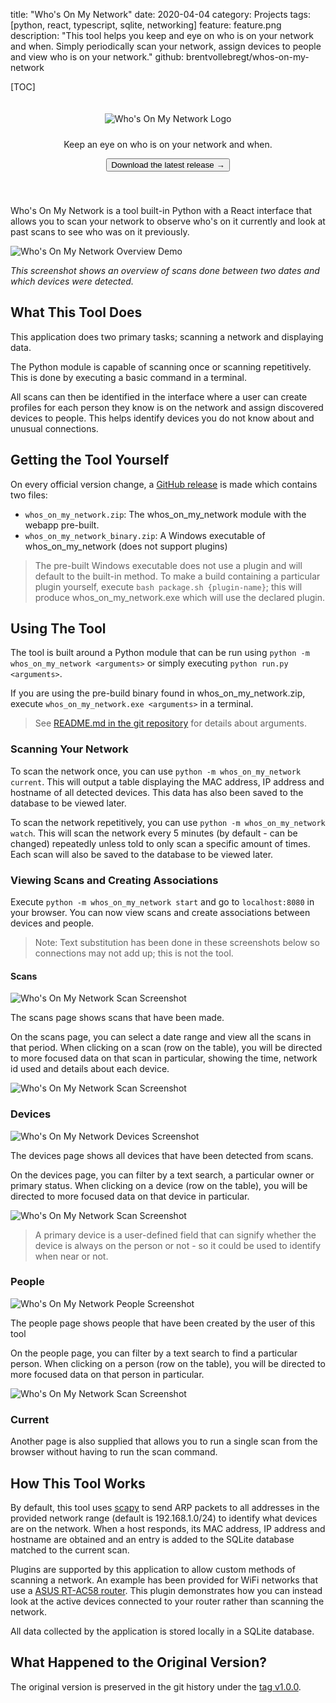 title: "Who's On My Network"
date: 2020-04-04
category: Projects
tags: [python, react, typescript, sqlite, networking]
feature: feature.png
description: "This tool helps you keep and eye on who is on your network and when. Simply periodically scan your network, assign devices to people and view who is on your network."
github: brentvollebregt/whos-on-my-network

[TOC]

<div align="center" style="padding: 20px 20px 40px 20px">
    <img src="/posts/whos-on-my-network/whos-on-my-network-logo.png" alt="Who's On My Network Logo" style="margin-bottom: 10px;">
    <p class="text-center">Keep an eye on who is on your network and when.</p>
    <a href="https://github.com/brentvollebregt/whos-on-my-network/releases"><button class="btn btn-outline-secondary" type="button">Download the latest release →</button></a>
</div>

Who's On My Network is a tool built-in Python with a React interface that allows you to scan your network to observe who's on it currently and look at past scans to see who was on it previously.

![Who's On My Network Overview Demo](/posts/whos-on-my-network/overview-screenshot.png)

*This screenshot shows an overview of scans done between two dates and which devices were detected.*

## What This Tool Does
This application does two primary tasks; scanning a network and displaying data.

The Python module is capable of scanning once or scanning repetitively. This is done by executing a basic command in a terminal.

All scans can then be identified in the interface where a user can create profiles for each person they know is on the network and assign discovered devices to people. This helps identify devices you do not know about and unusual connections.




## Getting the Tool Yourself
On every official version change, a [GitHub release](https://github.com/brentvollebregt/whos-on-my-network/releases) is made which contains two files:

- `whos_on_my_network.zip`: The whos_on_my_network module with the webapp pre-built.
- `whos_on_my_network_binary.zip`: A Windows executable of whos_on_my_network (does not support plugins)

> The pre-built Windows executable does not use a plugin and will default to the built-in method. To make a build containing a particular plugin yourself, execute `bash package.sh {plugin-name}`; this will produce whos_on_my_network.exe which will use the declared plugin.


## Using The Tool
The tool is built around a Python module that can be run using `python -m whos_on_my_network <arguments>` or simply executing `python run.py <arguments>`.

If you are using the pre-build binary found in whos_on_my_network.zip, execute `whos_on_my_network.exe <arguments>` in a terminal. 

> See [README.md in the git repository](https://github.com/brentvollebregt/whos-on-my-network#%EF%B8%8F-usage) for details about arguments.

### Scanning Your Network
To scan the network once, you can use `python -m whos_on_my_network current`. This will output a table displaying the MAC address, IP address and hostname of all detected devices. This data has also been saved to the database to be viewed later.

To scan the network repetitively, you can use `python -m whos_on_my_network watch`. This will scan the network every 5 minutes (by default - can be changed) repeatedly unless told to only scan a specific amount of times. Each scan will also be saved to the database to be viewed later.

### Viewing Scans and Creating Associations
Execute `python -m whos_on_my_network start` and go to `localhost:8080` in your browser. You can now view scans and create associations between devices and people.

> Note: Text substitution has been done in these screenshots below so connections may not add up; this is not the tool. 

#### Scans
![Who's On My Network Scan Screenshot](/posts/whos-on-my-network/scans-screenshot.png)

The scans page shows scans that have been made.

On the scans page, you can select a date range and view all the scans in that period. When clicking on a scan (row on the table), you will be directed to more focused data on that scan in particular, showing the time, network id used and details about each device.

![Who's On My Network Scan Screenshot](/posts/whos-on-my-network/scan-screenshot.png)

### Devices
![Who's On My Network Devices Screenshot](/posts/whos-on-my-network/devices-screenshot.png)

The devices page shows all devices that have been detected from scans.

On the devices page, you can filter by a text search, a particular owner or primary status. When clicking on a device (row on the table), you will be directed to more focused data on that device in particular.

![Who's On My Network Scan Screenshot](/posts/whos-on-my-network/device-screenshot.png)

> A primary device is a user-defined field that can signify whether the device is always on the person or not - so it could be used to identify when near or not.

### People
![Who's On My Network People Screenshot](/posts/whos-on-my-network/people-screenshot.png)

The people page shows people that have been created by the user of this tool

On the people page, you can filter by a text search to find a particular person. When clicking on a person (row on the table), you will be directed to more focused data on that person in particular.

![Who's On My Network Scan Screenshot](/posts/whos-on-my-network/person-screenshot.png)

### Current
Another page is also supplied that allows you to run a single scan from the browser without having to run the scan command.

## How This Tool Works
By default, this tool uses [scapy](https://scapy.net/) to send ARP packets to all addresses in the provided network range (default is 192.168.1.0/24) to identify what devices are on the network. When a host responds, its MAC address, IP address and hostname are obtained and an entry is added to the SQLite database matched to the current scan.

Plugins are supported by this application to allow custom methods of scanning a network. An example has been provided for WiFi networks that use a [ASUS RT-AC58 router](https://github.com/brentvollebregt/whos-on-my-network/blob/master/whos_on_my_network/plugins/asus-rt-ac58u.py). This plugin demonstrates how you can instead look at the active devices connected to your router rather than scanning the network.

All data collected by the application is stored locally in a SQLite database.

## What Happened to the Original Version?
The original version is preserved in the git history under the [tag v1.0.0](https://github.com/brentvollebregt/whos-on-my-network/tree/v1.0.0).
